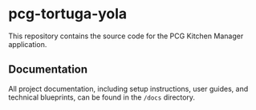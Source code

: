 # pcg-tortuga-yola

This repository contains the source code for the PCG Kitchen Manager application.

## Documentation

All project documentation, including setup instructions, user guides, and technical blueprints, can be found in the `/docs` directory.
